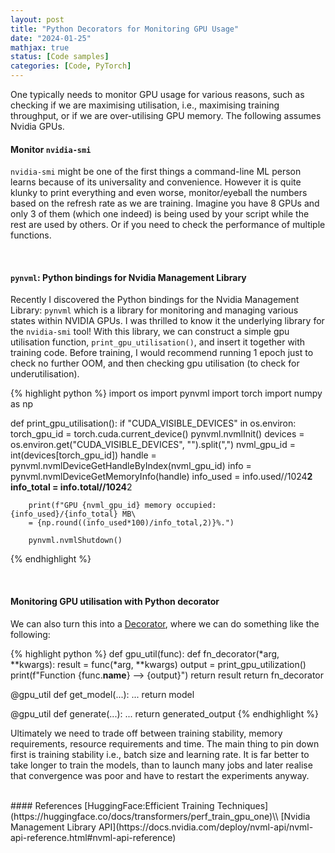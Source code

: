 ```yaml
---
layout: post
title: "Python Decorators for Monitoring GPU Usage"
date: "2024-01-25"
mathjax: true
status: [Code samples]
categories: [Code, PyTorch]
---
```



One typically needs to monitor GPU usage for various reasons, such as checking if we are maximising utilisation, i.e., maximising training throughput, or if we are over-utilising GPU memory. The following assumes Nvidia GPUs.

#### **Monitor `nvidia-smi`**

`nvidia-smi` might be one of the first things a command-line ML person learns because of its universality and convenience. However it is quite klunky to print everything and even worse, monitor/eyeball the numbers based on the refresh rate as we are training. Imagine you have 8 GPUs and only 3 of them (which one indeed) is being used by your script while the rest are used by others. Or if you need to check the performance of multiple functions.

<br>

#### **`pynvml`: Python bindings for Nvidia Management Library**

Recently I discovered the Python bindings for the Nvidia Management Library: `pynvml` which is a library for monitoring and managing various states within NVIDIA GPUs. I was thrilled to know it the underlying library for the `nvidia-smi` tool! With this library, we can construct a simple gpu utilisation function, `print_gpu_utilisation()`, and insert it together with training code. Before training, I would recommend running 1 epoch just to check no further OOM, and then checking gpu utilisation  (to check for underutilisation). 

{% highlight python %}
import os
import pynvml
import torch
import numpy as np

def print_gpu_utilisation():
    if "CUDA_VISIBLE_DEVICES" in os.environ:
        torch_gpu_id = torch.cuda.current_device()
        pynvml.nvmlInit() 
        devices = os.environ.get("CUDA_VISIBLE_DEVICES", "").split(",")
        nvml_gpu_id = int(devices[torch_gpu_id]) 
        handle = pynvml.nvmlDeviceGetHandleByIndex(nvml_gpu_id)
        info = pynvml.nvmlDeviceGetMemoryInfo(handle)
        info_used = info.used//1024**2 
        info_total = info.total//1024**2

        print(f"GPU {nvml_gpu_id} memory occupied: {info_used}/{info_total} MB\
        = {np.round((info_used*100)/info_total,2)}%.")

        pynvml.nvmlShutdown()
{% endhighlight %}

<br>

#### **Monitoring GPU utilisation with Python decorator**

We can also turn this into a [Decorator](https://book.pythontips.com/en/latest/decorators.html), where we can do something like the following:

{% highlight python %}
def gpu_util(func):
  def fn_decorator(*arg, **kwargs):
    result = func(*arg, **kwargs)
    output = print_gpu_utilization()
    print(f"Function {func.__name__} --> {output}")
    return result
  return fn_decorator

@gpu_util
def get_model(...):
  ...
  return model

@gpu_util
def generate(...):
  ...
  return generated_output
{% endhighlight %}


Ultimately we need to trade off between training stability, memory requirements, resource requirements and time. The main thing to pin down first is training stability i.e., batch size and learning rate. It is far better to take longer to train the models, than to launch many jobs and later realise that convergence was poor and have to restart the experiments anyway.

<br>
#### References
[HuggingFace:Efficient Training Techniques](https://huggingface.co/docs/transformers/perf_train_gpu_one)\\
[Nvidia Management Library API](https://docs.nvidia.com/deploy/nvml-api/nvml-api-reference.html#nvml-api-reference)
